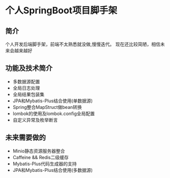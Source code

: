 # 个人SpringBoot项目脚手架

## 简介

个人开发后端脚手架，前端不太熟悉就没做,慢慢迭代。
现在还比较简陋，相信未来会越来越好

## 功能及技术简介

- 多数据源配置
- 全局日志处理
- 全局结果包装集
- JPA和Mybatis-Plus结合使用(单数据源)
- Spring整合MapStruct做bean转换
- lombok的使用及lombok.config全局配置
- 自定义异常及枚举断言

## 未来需要做的

- Minio静态资源服务器整合
- Caffeine && Redis二级缓存
- Mybatis-Plus代码生成器的支持
- JPA和Mybatis-Plus结合使用(多数据源)
